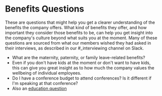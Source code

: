 # Benefits Questions

These are questions that might help you get a clearer understanding of the benefits the company offers.  What kind of benefits they offer, and how important they consider those benefits to be, can help you get insight into the company's culture beyond what suits you at the moment.  Many of these questions are sourced from what our members wished they had asked in their interviews, as described in our #_interviewing channel on Slack.

*  What are the maternity, paternity, or family leave-related benefits?
  *  Even if you don't have kids at the moment or don't want to have kids, this can give you great insight as to how much the company values the wellbeing of individual employees.
*  Do I have a conference budget to attend conferences?  Is it different if I'm speaking at that conference?
  *  Also an [education question](education-questions.md)
